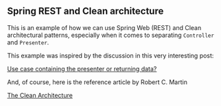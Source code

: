 Spring REST and Clean architecture
---

This is an example of how we can use Spring Web (REST) and Clean architectural patterns, especially
when it comes to separating `Controller` and `Presenter`.

This example was inspired by the discussion in this very interesting post:

[Use case containing the presenter or returning data?](https://stackoverflow.com/questions/45921928/use-case-containing-the-presenter-or-returning-data)

And, of course, here is the reference article by Robert C. Martin

[The Clean Architecture](https://blog.cleancoder.com/uncle-bob/2012/08/13/the-clean-architecture.html)
